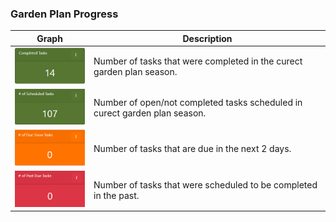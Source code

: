 ### Garden Plan Progress

| Graph | Description |
| --- | --------------|
|<img src="img/Completed%20Tasks.png"  width="150"> | Number of tasks that were completed in the curect garden plan season. |
|<img src="img/ScheduledTasks.png"   width="150"> | Number of open/not completed tasks scheduled in curect garden plan season. |
|<img src="img/DueSoonTasks.png"   width="150"> | Number of tasks that are due in the next 2 days. |
|<img src="img/PastDueTasks.png"   width="150"> | Number of tasks that were scheduled to be completed in the past. |